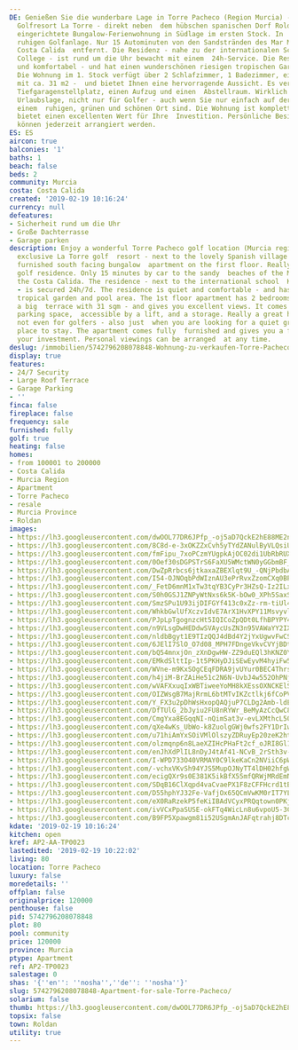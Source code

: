 ```yaml
---
DE: Genießen Sie die wunderbare Lage in Torre Pacheco (Region Murcia) - im exklusiven
  Golfresort La Torre - direkt neben  dem hübschen spanischen Dorf Roldan. Modern
  eingerichtete Bungalow-Ferienwohnung in Südlage im ersten Stock. In  einer sehr
  ruhigen Golfanlage. Nur 15 Autominuten von den Sandstränden des Mar Menor und der
  Costa Calida  entfernt. Die Residenz - nahe zu der internationalen Schule King ́s
  College - ist rund um die Uhr bewacht mit einem  24h-Service. Die Residenz ist ruhig
  und komfortabel - und hat einen wunderschönen riesigen tropischen Garten- und  Poolbereich.
  Die Wohnung im 1. Stock verfügt über 2 Schlafzimmer, 1 Badezimmer, eine große Terrasse
  mit ca. 31 m2 -  und bietet Ihnen eine hervorragende Aussicht. Es verfügt über einen
  Tiefgaragenstellplatz, einen Aufzug und einen  Abstellraum. Wirklich eine tolle
  Urlaubslage, nicht nur für Golfer - auch wenn Sie nur einfach auf der Suche nach
  einem  ruhigen, grünen und schönen Ort sind. Die Wohnung ist komplett möbliert und
  bietet einen excellenten Wert für Ihre  Investition. Persönliche Besichtigungen
  können jederzeit arrangiert werden.
ES: ES
aircon: true
balconies: '1'
baths: 1
beach: false
beds: 2
community: Murcia
costa: Costa Calida
created: '2019-02-19 10:16:24'
currency: null
defeatures:
- Sicherheit rund um die Uhr
- Große Dachterrasse
- Garage parken
description: Enjoy a wonderful Torre Pacheco golf location (Murcia region) - in the
  exclusive La Torre golf  resort - next to the lovely Spanish village Roldan. Modern
  furnished south facing bungalow  apartment on the first floor. Really in a quiet
  golf residence. Only 15 minutes by car to the sandy  beaches of the Mar Menor and
  the Costa Calida. The residence - next to the international school  King’s College
  - is secured 24h/7d. The residence is quiet and comfortable - and has a wonderful  huge
  tropical garden and pool area. The 1st floor apartment has 2 bedrooms, 1 bathroom,
  a big  terrace with 31 sqm - and gives you excellent views. It comes with underground
  parking space,  accessible by a lift, and a storage. Really a great holiday location,
  not even for golfers - also just  when you are looking for a quiet green and lovely
  place to stay. The apartment comes fully  furnished and gives you a fine value for
  your investment. Personal viewings can be arranged  at any time.
deslug: /immobilien/5742796208078848-Wohnung-zu-verkaufen-Torre-Pacheco/
display: true
features:
- 24/7 Security
- Large Roof Terrace
- Garage Parking
- ''
finca: false
fireplace: false
frequency: sale
furnished: fully
golf: true
heating: false
homes:
- from 100001 to 200000
- Costa Calida
- Murcia Region
- Apartment
- Torre Pacheco
- resale
- Murcia Province
- Roldan
images:
- https://lh3.googleusercontent.com/dwOOL77DR6JPfp_-oj5aD7QckE2hE88ME2nThw7UZ4gf2vhS9fEKWYD4OjGCj_bmklQY0xeiCJzU48ai8tFu=w640-rj-e30-l100
- https://lh3.googleusercontent.com/8C8d-e-3xOKZZxCvh5yTYdZANulByVLQsiUhYGegBnID_iKS4hL-s1JeBa6_YfYy5VWY6x02MavsYoheGhcfKQ=w640-rj-e30-l100
- https://lh3.googleusercontent.com/fmFipu_7xoPCzmYUgpkAjOC02di1UbRbRUX_LzJWY0BMmrhDDCr3H0wLeon7u65zeYwrIlzX577Iek4HSSYb=w640-rj-e30-l100
- https://lh3.googleusercontent.com/0Oef30sDGPSTrS6FaXU5WMctWN0yGGbmBF_rpi5GFKoINMTiF7nWmkCmYOR0SxWj20-_iVhDvPKnd3s5otsU7g=w640-rj-e30-l100
- https://lh3.googleusercontent.com/DwZpRrbcs6jtkaxaZBEXlqt9U_-QNjPbdbAQDGYOqt6XxdQ2k1OvlHNcLkrFydc24W4SWU5ZRX7rViPrXV0=w640-rj-e30-l100
- https://lh3.googleusercontent.com/I54-OJNOqbPdWIznAU3ePrRvxZzomCXq0BPtkRtFmpS7V2p98Ar5vzEtNck5wbkJj-j9w-zDgWX_jPS1h_HG=w640-rj-e30-l100
- https://lh3.googleusercontent.com/_FetD6mnM1xTw3tqYB3CyPr3HZsQ-Iz2ILx5JpAeCTVVChHSbH3WZZQxs8KvLcBRoAZFAHc6hGoOYW4LCEXE=w640-rj-e30-l100
- https://lh3.googleusercontent.com/S0h0GSJ1ZNPyWtNxs6k5K-bOw0_XPh5SaxSqyGyTyekY9JqH4qGiR0TNEvtuacrcn2zlM-zm74Cz9oqneIGQ=w640-rj-e30-l100
- https://lh3.googleusercontent.com/SmzSPu1U93ijDIFGYf413c0xZz-rm-tiUl4llgC-iAEtGl9cyslSCG2QX0sFf4XtEx2RZ6M1P85uf0bh0qjj=w640-rj-e30-l100
- https://lh3.googleusercontent.com/WhkbGwlUfXczvIdvE7ArX1HvXPY11Msvyvlv_dg4H7N-bi-W3-agQet_8_kOpZm1xBm9PXlPzk-ffuPWAPYTlg=w640-rj-e30-l100
- https://lh3.googleusercontent.com/PJpLpTgognzcHt5IQICoZpQDt0LfhBPYPY41akeT0efEm3pM7zQ3vhZTcPH3l0i8l73eZu2U7lOEb-znpUhWHw=w640-rj-e30-l100
- https://lh3.googleusercontent.com/n9VLsgDwHEDdwSVAycUsZN3n95VAWaYY2IX-Aj1CezC5MDequaFVc9Cxkv_8CCYM3ZD4gyu23WY4w_O4RVOg=w640-rj-e30-l100
- https://lh3.googleusercontent.com/nldbBgyt1E9TIzQQJ4dBd4Y2jYxUgwvFwCSAzJvKKikeIcpW0R8ibHMYjVe2UYkT4pfWGCOcrYyGbdGya893=w640-rj-e30-l100
- https://lh3.googleusercontent.com/6JElI7SlO_O7d08_MPH7FDngeVkvCVYjBDtaEaJCt6B_rWFYTy9caB2ZogdIoXgZfhVxWzF4kX5rqWVGauBX=w640-rj-e30-l100
- https://lh3.googleusercontent.com/bQ54mnxjOn_zXnDgwHW-ZZ9duEQl3hKNZ0YkA-RnM1PneJleImGLyN9yRrTXf3kGn6j0ryjMX9hS7Kcc8bq_aQ=w640-rj-e30-l100
- https://lh3.googleusercontent.com/EMkdSlttIp-1t5PKHyDJiSEwEyvM4hyiFw5T2DEr6kHEPbtXTi-qZ70QVtXLe8yMzPGeBDGnl_slDabJyjPE=w640-rj-e30-l100
- https://lh3.googleusercontent.com/WVne-m9KxSOgCEqFDRA9jvUYur0BEC4ThrsIUCbLUpCxpTmg6RLHuX1-Aehux_y4SsF83d3AOwhRC5_VPmE=w640-rj-e30-l100
- https://lh3.googleusercontent.com/h4jiM-BrZAiHe51c2N6N-UvbJ4w552OhPNjanaeai8WYbD6tILCQzSLtFqZVRWySH12o8f44CO7r2Bj_7Ms=w640-rj-e30-l100
- https://lh3.googleusercontent.com/wVAFXxuqIxWBTiweeYoMH8kXEssOXNCKElS4vqeO46YAIJvvv4PZjnLVV38IbpY9eRmoSSAXinK1bf9VVf4d=w640-rj-e30-l100
- https://lh3.googleusercontent.com/OIZWsgB7MajRrmL6btMTvIKZctlkj6fCoPVUc0iXmMrut1RKykJ43azO8Qjt-K-zzT5nBMsGW7Qu6HxW1jrT=w640-rj-e30-l100
- https://lh3.googleusercontent.com/Y_FX3u2pDhWsHxopQAQjuP7CLDg2Amb-ldE-HArYJxNvw15qU2mjmikQlQ6ZaXAn-FQs4axkfUHidp0xhY0=w640-rj-e30-l100
- https://lh3.googleusercontent.com/DfTUlG_2bJyiu2FU8nRYWr_BeMyAzCcQwC88GHzkBmHe5kZljIAb3hXqfl40-bA1h5KbAs57MYc6MzAKr8w_1w=w640-rj-e30-l100
- https://lh3.googleusercontent.com/CmgYxa8EGqqNI-nQimSat3v-evLXMthcL50yFP80S5RtrfecdD5BaKeu_pwWJaJRgLBcgvvtv7FJ2crt8fZJ1g=w640-rj-e30-l100
- https://lh3.googleusercontent.com/qXe4wKs_UbWo-k8ZuolgGWj0wfs2FY1DrIwplOe2NMVK8Gdr8oGw5YUYzeDzMYkFKVB9OTqAIwwmW3LESSH3=w640-rj-e30-l100
- https://lh3.googleusercontent.com/u71hiAmYxSOiVMlOlszyZDRuyEp20zeK2ht3hRwZEc9V9LYBHrH2N7P-mQbBG9nFPhn7VDMdcdUj4ynur763=w640-rj-e30-l100
- https://lh3.googleusercontent.com/olzmqnp6n8LaeXZIHcPHaFt2cf_oJRI8Gl1--LWAN0udjWvGv24ZhvKYPwRCUvf6BYaA6AE_ufm2Pc1EKv4=w640-rj-e30-l100
- https://lh3.googleusercontent.com/enJhXdPlIL8nDyJ4tAf41-NCvB_2rSth3v-akcr4Hs33Ik2660US36PDv3pF6thNK4B6lJLsAAaF4yt-qyY=w640-rj-e30-l100
- https://lh3.googleusercontent.com/I-WPD733O40VRMAY0C9lkeKaCn2NViiC6pWvl6H-a1WIibm1saa2oItgQdUMqq_CiN-PwNB2Rc2cerneC-8tqA=w640-rj-e30-l100
- https://lh3.googleusercontent.com/-vchxVKvSh94YJS5MupOJNyTT4lDH02hfgWBL97ezYqWxr9DfJ0g7pyIN0I-i6PLW1vrzJAf1rhOPUaM-TUjUg=w640-rj-e30-l100
- https://lh3.googleusercontent.com/ecigQXr9s0E381K5ikBfX55mfQRWjMRdEmN3O0j-i1vZkcP-mPAASKsa7KLU0Mr3xsyndCicSSzdCT4YmPUzJw=w640-rj-e30-l100
- https://lh3.googleusercontent.com/SDqB16ClXqpd4vaCvaePX1F8zCFFHcrd1tBpEA_dKBHQtRk_ZmeYH345Rz0fnnt8nVqj8hoYkN6j-WPksj0oOg=w640-rj-e30-l100
- https://lh3.googleusercontent.com/D55hphYJ32Fe-VafjOx65QCmVwKM0rIT7YL7_nUZbtMVZFExENyqjnWg1KN47NdnsfDr-0HyCzsP9dQWzmg=w640-rj-e30-l100
- https://lh3.googleusercontent.com/eX0RaRzekP5feKiIBAdVCyxPRQqtown0PKjF4hU85MZe1YznGRNDdrNqHIprkvUIeeLSGx6NCg67FlGOfRk=w640-rj-e30-l100
- https://lh3.googleusercontent.com/ivVCxPpaSUSE-okFTq4WicLn8u6vpoU5-3Ce3F0BuYp12gzmCGiVll6bfiUoiDFEYNWbyjvjE7zA2AzJtqM=w640-rj-e30-l100
- https://lh3.googleusercontent.com/B9FP5Xpawgm81i52USgmAnJAFqtrahj8DTcIY8FqxioIZ7q8f8EggJtEwxPDzmNf4w4dKm_5b17luDqpFV-G=w640-rj-e30-l100
kdate: '2019-02-19 10:16:24'
kitchen: open
kref: AP2-AA-TP0023
lastedited: '2019-02-19 10:22:02'
living: 80
location: Torre Pacheco
luxury: false
moredetails: ''
offplan: false
originalprice: 120000
penthouse: false
pid: 5742796208078848
plot: 80
pool: community
price: 120000
province: Murcia
ptype: Apartment
ref: AP2-TP0023
salestage: 0
shas: '{''en'': ''nosha'',''de'': ''nosha''}'
slug: 5742796208078848-Apartment-for-sale-Torre-Pacheco/
solarium: false
thumb: https://lh3.googleusercontent.com/dwOOL77DR6JPfp_-oj5aD7QckE2hE88ME2nThw7UZ4gf2vhS9fEKWYD4OjGCj_bmklQY0xeiCJzU48ai8tFu=w400-h240-n-rj-e30-l100
topsix: false
town: Roldan
utility: true
---
```

